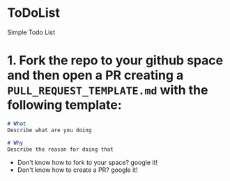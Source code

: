 # ToDoList
Simple Todo List

# 1. Fork the repo to your github space and then open a PR creating a `PULL_REQUEST_TEMPLATE.md` with the following template:
```md
# What
Describe what are you doing

# Why
Describe the reason for doing that
```
* Don't know how to fork to your space? google it!
* Don't know how to create a PR? google it!


